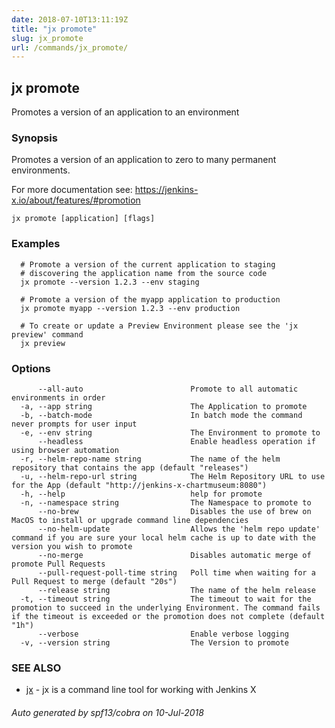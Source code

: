 ```yaml
---
date: 2018-07-10T13:11:19Z
title: "jx promote"
slug: jx_promote
url: /commands/jx_promote/
---
```

## jx promote

Promotes a version of an application to an environment

### Synopsis

Promotes a version of an application to zero to many permanent environments. 

For more documentation see: https://jenkins-x.io/about/features/#promotion

```
jx promote [application] [flags]
```

### Examples

```
  # Promote a version of the current application to staging
  # discovering the application name from the source code
  jx promote --version 1.2.3 --env staging
  
  # Promote a version of the myapp application to production
  jx promote myapp --version 1.2.3 --env production
  
  # To create or update a Preview Environment please see the 'jx preview' command
  jx preview
```

### Options

```
      --all-auto                        Promote to all automatic environments in order
  -a, --app string                      The Application to promote
  -b, --batch-mode                      In batch mode the command never prompts for user input
  -e, --env string                      The Environment to promote to
      --headless                        Enable headless operation if using browser automation
  -r, --helm-repo-name string           The name of the helm repository that contains the app (default "releases")
  -u, --helm-repo-url string            The Helm Repository URL to use for the App (default "http://jenkins-x-chartmuseum:8080")
  -h, --help                            help for promote
  -n, --namespace string                The Namespace to promote to
      --no-brew                         Disables the use of brew on MacOS to install or upgrade command line dependencies
      --no-helm-update                  Allows the 'helm repo update' command if you are sure your local helm cache is up to date with the version you wish to promote
      --no-merge                        Disables automatic merge of promote Pull Requests
      --pull-request-poll-time string   Poll time when waiting for a Pull Request to merge (default "20s")
      --release string                  The name of the helm release
  -t, --timeout string                  The timeout to wait for the promotion to succeed in the underlying Environment. The command fails if the timeout is exceeded or the promotion does not complete (default "1h")
      --verbose                         Enable verbose logging
  -v, --version string                  The Version to promote
```

### SEE ALSO

* [jx](/commands/jx/)	 - jx is a command line tool for working with Jenkins X

###### Auto generated by spf13/cobra on 10-Jul-2018
